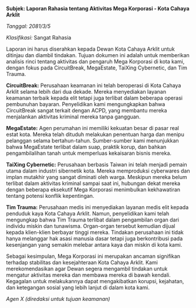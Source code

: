 **Subjek: Laporan Rahasia tentang Aktivitas Mega Korporasi - Kota Cahaya Arklit**

_Tanggal: 2081/3/5_

_Klasifikasi:_ Sangat Rahasia

Laporan ini harus diserahkan kepada Dewan Kota Cahaya Arklit untuk ditinjau dan diambil tindakan. Tujuan dokumen ini adalah untuk memberikan analisis rinci tentang aktivitas dan pengaruh Mega Korporasi di kota kami, dengan fokus pada CircuitBreak, MegaEstate, TaiXing Cybernetic, dan Tim Trauma.

**CircuitBreak:** Perusahaan keamanan ini telah beroperasi di Kota Cahaya Arklit selama lebih dari dua dekade. Mereka menyediakan layanan keamanan terbaik kepada elit tetapi juga terlibat dalam beberapa operasi pembunuhan bayaran. Penyelidikan kami mengungkapkan bahwa CircuitBreak sangat terkait dengan ACPD, yang membantu mereka menjalankan aktivitas kriminal mereka tanpa gangguan.

**MegaEstate:** Agen perumahan ini memiliki kekuatan besar di pasar real estat kota. Mereka telah dituduh melakukan penentuan harga dan menipu pelanggan selama bertahun-tahun. Sumber-sumber kami menunjukkan bahwa MegaEstate terlibat dalam suap, praktik korup, dan bahkan pengambilalihan tanah untuk memperluas kekaisaran bisnis mereka.

**TaiXing Cybernetic:** Perusahaan berbasis Taiwan ini telah menjadi pemain utama dalam industri sibernetik kota. Mereka memproduksi cyberwares dan implan mutakhir yang sangat diminati oleh warga. Meskipun mereka belum terlibat dalam aktivitas kriminal sampai saat ini, hubungan dekat mereka dengan beberapa eksekutif Mega Korporasi menimbulkan kekhawatiran tentang potensi konflik kepentingan.

**Tim Trauma:** Perusahaan medis ini menyediakan layanan medis elit kepada penduduk kaya Kota Cahaya Arklit. Namun, penyelidikan kami telah mengungkap bahwa Tim Trauma terlibat dalam pengambilan organ dari individu miskin dan tunawisma. Organ-organ tersebut kemudian dijual kepada klien-klien berbayar tinggi mereka. Tindakan perusahaan ini tidak hanya melanggar hak asasi manusia dasar tetapi juga berkontribusi pada kesenjangan yang semakin melebar antara kaya dan miskin di kota kami.

Sebagai kesimpulan, Mega Korporasi ini merupakan ancaman signifikan terhadap stabilitas dan kesejahteraan Kota Cahaya Arklit. Kami merekomendasikan agar Dewan segera mengambil tindakan untuk mengatur aktivitas mereka dan membawa mereka di bawah kendali. Kegagalan untuk melakukannya dapat mengakibatkan korupsi, kejahatan, dan ketegangan sosial yang lebih lanjut di dalam kota kami.

_Agen X (diredaksi untuk tujuan keamanan)_

